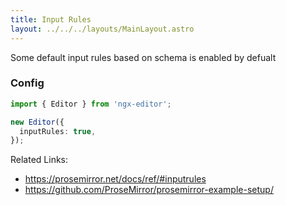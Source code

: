 ```yaml
---
title: Input Rules
layout: ../../../layouts/MainLayout.astro
---
```


Some default input rules based on schema is enabled by defualt

### Config

```ts
import { Editor } from 'ngx-editor';

new Editor({
  inputRules: true,
});
```

Related Links:

- https://prosemirror.net/docs/ref/#inputrules
- https://github.com/ProseMirror/prosemirror-example-setup/
